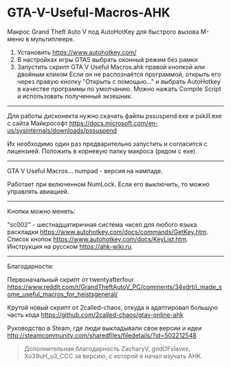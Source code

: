 # GTA-V-Useful-Macros-AHK
Макрос Grand Theft Auto V под AutoHotKey для быстрого вызова М-меню в мультиплеере.

1) Установить https://www.autohotkey.com/
2) В настройках игры GTA5 выбрать оконный режим без рамки
3) Запустить скрипт GTA V Useful Macros.ahk правой кнопкой или двойным кликом
Если он не распознаётся программой, открыть его через правую кнопку "Открыть с помощью..." и выбрать AutoHotkey в качестве программы по умолчанию. 
Можно нажать Compile Script и использовать полученный экзешник.

---
Для работы дисконекта нужно скачать файлы pssuspend.exe и pskill.exe с сайта Майкрософт https://docs.microsoft.com/en-us/sysinternals/downloads/pssuspend

Их необходимо один раз предварительно запустить и согласится с лицензией. Положить в корневую папку макроса (рядом с exe).

---

GTA V Useful Macros... numpad - версия на нампаде.

Работает при включенном NumLock. Если его выключить, то можно управлять авиацией.

---

Кнопки можно менять:

"sc002" - шестнадцатиричная система чисел для любого языка раскладки https://www.autohotkey.com/docs/commands/GetKey.htm.
Список кнопок https://www.autohotkey.com/docs/KeyList.htm.
Инструкция на русском https://ahk-wiki.ru.


---

Благодарности:

Первоначальный скрипт от twentyafterfour https://www.reddit.com/r/GrandTheftAutoV_PC/comments/34vdrt/i_made_some_useful_macros_for_heistsgeneral/

Крутой новый скрипт от 2called-chaos, откуда я адаптировал большую часть кода https://github.com/2called-chaos/gtav-online-ahk

Руководство в Steam, где люди выкладывали свои версии и идеи http://steamcommunity.com/sharedfiles/filedetails/?id=502212548

> Дополнительная благодарность ZacharyV, godOFslaves, Xo39uH_u3_CCC за версию, с которой я начал изучать AHK.
